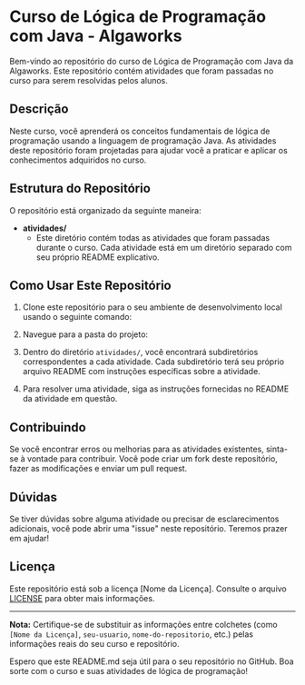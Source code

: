 # Curso de Lógica de Programação com Java - Algaworks

Bem-vindo ao repositório do curso de Lógica de Programação com Java da Algaworks. Este repositório contém atividades que foram passadas no curso para serem resolvidas pelos alunos.

## Descrição

Neste curso, você aprenderá os conceitos fundamentais de lógica de programação usando a linguagem de programação Java. As atividades deste repositório foram projetadas para ajudar você a praticar e aplicar os conhecimentos adquiridos no curso.

## Estrutura do Repositório

O repositório está organizado da seguinte maneira:

- **atividades/**
  - Este diretório contém todas as atividades que foram passadas durante o curso. Cada atividade está em um diretório separado com seu próprio README explicativo.

## Como Usar Este Repositório

1. Clone este repositório para o seu ambiente de desenvolvimento local usando o seguinte comando:


2. Navegue para a pasta do projeto:


3. Dentro do diretório `atividades/`, você encontrará subdiretórios correspondentes a cada atividade. Cada subdiretório terá seu próprio arquivo README com instruções específicas sobre a atividade.

4. Para resolver uma atividade, siga as instruções fornecidas no README da atividade em questão.

## Contribuindo

Se você encontrar erros ou melhorias para as atividades existentes, sinta-se à vontade para contribuir. Você pode criar um fork deste repositório, fazer as modificações e enviar um pull request.

## Dúvidas

Se tiver dúvidas sobre alguma atividade ou precisar de esclarecimentos adicionais, você pode abrir uma "issue" neste repositório. Teremos prazer em ajudar!

## Licença

Este repositório está sob a licença [Nome da Licença]. Consulte o arquivo [LICENSE](LICENSE) para obter mais informações.

---

**Nota:** Certifique-se de substituir as informações entre colchetes (como `[Nome da Licença]`, `seu-usuario`, `nome-do-repositorio`, etc.) pelas informações reais do seu curso e repositório.

Espero que este README.md seja útil para o seu repositório no GitHub. Boa sorte com o curso e suas atividades de lógica de programação!
